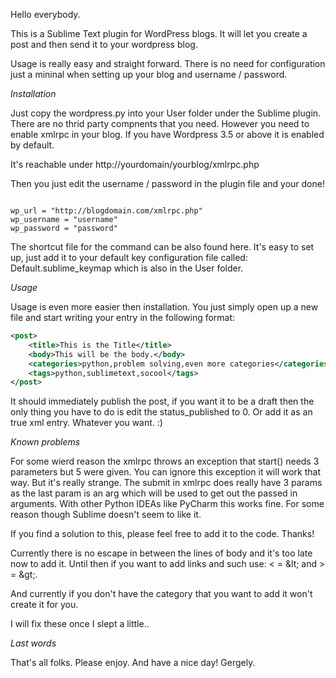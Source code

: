Hello everybody.

This is a Sublime Text plugin for WordPress blogs. It will let you create a post and then send it to your wordpress blog.

Usage is really easy and straight forward. There is no need for configuration just a mininal when setting up your blog and username / password. 

*Installation*

Just copy the wordpress.py into your User folder under the Sublime plugin. There are no thrid party compnents that you need. However you need to enable xmlrpc in your blog. If you have Wordpress 3.5 or above it is enabled by default. 

It's reachable under http://yourdomain/yourblog/xmlrpc.php

Then you just edit the username / password in the plugin file and your done!

<code>
wp_url = "http://blogdomain.com/xmlrpc.php"
wp_username = "username"
wp_password = "password"
</code>

The shortcut file for the command can be also found here. It's easy to set up, just add it to your default key configuration file called: Default.sublime_keymap which is also in the User folder.

*Usage*

Usage is even more easier then installation. You just simply open up a new file and start writing your entry in the following format:

```xml
<post>
	<title>This is the Title</title>
	<body>This will be the body.</body>
	<categories>python,problem solving,even more categories</categories>
	<tags>python,sublimetext,socool</tags>
</post>
```

It should immediately publish the post, if you want it to be a draft then the only thing you have to do is edit the status_published to 0. 
Or add it as an <publish>true</publish> xml entry. Whatever you want. :)

*Known problems*

For some wierd reason the xmlrpc throws an exception that start() needs 3 parameters but 5 were given. You can ignore this exception it will work that way. But it's really strange. The submit in xmlrpc does really have 3 params as the last param is an arg which will be used to get out the passed in arguments. With other Python IDEAs like PyCharm this works fine. For some reason though Sublime doesn't seem to like it. 

If you find a solution to this, please feel free to add it to the code. Thanks!

Currently there is no escape in between the lines of body and it's too late now to add it. Until then if you want to add links and such use: < = \&lt; and > = \&gt;.

And currently if you don't have the category that you want to add it won't create it for you. 

I will fix these once I slept a little..

*Last words*

That's all folks.
Please enjoy.
And have a nice day!
Gergely.
